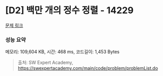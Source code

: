 # [D2] 백만 개의 정수 정렬 - 14229 

[문제 링크](https://swexpertacademy.com/main/code/problem/problemDetail.do?contestProbId=AX_Y-4T6-yoDFAVy) 

### 성능 요약

메모리: 109,604 KB, 시간: 468 ms, 코드길이: 1,453 Bytes



> 출처: SW Expert Academy, https://swexpertacademy.com/main/code/problem/problemList.do
